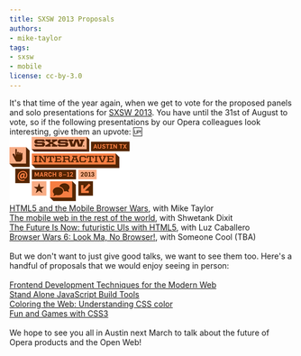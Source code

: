 ```yaml
---
title: SXSW 2013 Proposals
authors:
- mike-taylor
tags:
- sxsw
- mobile
license: cc-by-3.0
---
```

It&#39;s that time of the year again, when we get to vote for the proposed panels and solo presentations for <a href="http://sxsw.com/interactive/about/about-sxsw-interactive" target="_blank">SXSW 2013</a>. You have until the 31st of August to vote, so if the following presentations by our Opera colleagues look interesting, give them an upvote: :up: <br/><span class='imgright'><img alt='' src='/blog/sxsw-2013-proposals/logo-interactive.png' /></span> <br/><a href="http://panelpicker.sxsw.com/vote/3841" target="_blank">HTML5 and the Mobile Browser Wars</a>, with Mike Taylor<br/><a href="http://panelpicker.sxsw.com/vote/5407" target="_blank">The mobile web in the rest of the world</a>, with Shwetank Dixit<br/><a href="http://panelpicker.sxsw.com/vote/4614" target="_blank">The Future Is Now: futuristic UIs with HTML5</a>, with Luz Caballero<br/><a href="http://panelpicker.sxsw.com/vote/4805" target="_blank">Browser Wars 6: Look Ma, No Browser!</a>, with Someone Cool (TBA)<br/><br/>But we don&#39;t want to just give good talks, we want to see them too. Here&#39;s a handful of proposals that we would enjoy seeing in person:<br/><br/><a href="http://panelpicker.sxsw.com/vote/6495" target="_blank">Frontend Development Techniques for the Modern Web</a><br/><a href="http://panelpicker.sxsw.com/vote/4377" target="_blank">Stand Alone JavaScript Build Tools</a><br/><a href="http://panelpicker.sxsw.com/vote/6351" target="_blank">Coloring the Web: Understanding CSS color</a><br/><a href="http://panelpicker.sxsw.com/vote/5834" target="_blank">Fun and Games with CSS3</a><br/><br/>We hope to see you all in Austin next March to talk about the future of Opera products and the Open Web!
